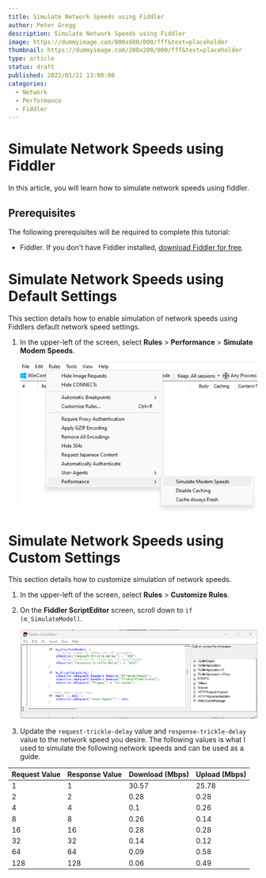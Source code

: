 ```yaml
---
title: Simulate Network Speeds using Fiddler
author: Peter Gregg
description: Simulate Network Speeds using Fiddler
image: https://dummyimage.com/800x600/000/fff&text=placeholder
thumbnail: https://dummyimage.com/200x200/000/fff&text=placeholder
type: article
status: draft
published: 2022/01/21 13:00:00
categories: 
  - Network
  - Performance
  - Fiddler
---
```


# Simulate Network Speeds using Fiddler

In this article, you will learn how to simulate network speeds using fiddler.

## Prerequisites

The following prerequisites will be required to complete this tutorial:
- Fiddler. If you don't have Fiddler installed, [download Fiddler for free](https://www.telerik.com/download/fiddler).

# Simulate Network Speeds using Default Settings

This section details how to enable simulation of network speeds using Fiddlers default network speed settings.

1. In the upper-left of the screen, select **Rules** > **Performance** > **Simulate Modem Speeds**.  

    ![Fiddler Enable Simulate Modem Speeds](https://raw.githubusercontent.com/petergregg/Content/main/Blog/Images/FiddlerEnableSimulateModemSpeeds.png)

# Simulate Network Speeds using Custom Settings
This section details how to customize simulation of network speeds.

1. In the upper-left of the screen, select **Rules** > **Customize Rules**. 
2. On the **Fiddler ScriptEditor** screen, scroll down to `if (m_SimulateModel)`. 

    ![Fiddler Enable Simulate Modem Speeds](https://raw.githubusercontent.com/petergregg/Content/main/Blog/Images/FiddlerCustomiseSimulatedModemSpeeds.png)

3. Update the `request-trickle-delay` value and `response-trickle-delay` value to the network speed you desire. The following values is what I used to simulate the following network speeds and can be used as a guide.

| Request Value | Response Value | Download (Mbps) | Upload (Mbps) |
| --- | --- | --- | --- | 
| 1 | 1 | 30.57 | 25.78 |
| 2 | 2 | 0.28 | 0.28 |
| 4 | 4 | 0.1 | 0.26 |
| 8 | 8 | 0.26 | 0.14 |
| 16 | 16 |0.28 | 0.28 |
| 32 | 32 |0.14 |0.12 |
| 64 | 64 | 0.09 | 0.58|
| 128 | 128 | 0.06 | 0.49 |
